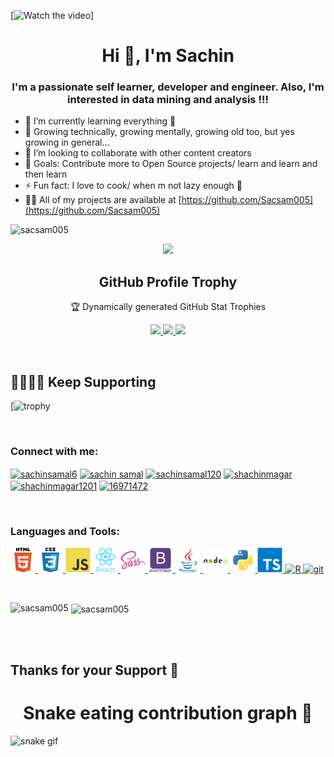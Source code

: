 [![Watch the video](https://raw.githubusercontent.com/redhat-developer/vscode-openshift-extension-pack/master/openshift-java/images/vscode-java-debug.gif)]

<h1 align="center">Hi 👋, I'm Sachin</h1>
<h3 align="center">I'm a passionate self learner, developer and engineer. Also, I'm interested in data mining and analysis !!!</h3>

- 🔭 I’m currently learning everything 🤣
- 🌱 Growing technically, growing mentally, growing old too, but yes growing in general...
- 👯 I’m looking to collaborate with other content creators
- 🥅 Goals: Contribute more to Open Source projects/ learn and learn and then learn
- ⚡ Fun fact: I love to cook/ when m not lazy enough 🤣
- 👨‍💻 All of my projects are available at [https://github.com/Sacsam005](https://github.com/Sacsam005)


<p align="left"> <img src="https://komarev.com/ghpvc/?username=sacsam005&label=Profile%20views&color=0e75b6&style=flat" alt="sacsam005" /> </p>

<p align="center">
  <img width="140" src="https://user-images.githubusercontent.com/6661165/91657958-61b4fd00-eb00-11ea-9def-dc7ef5367e34.png" />  
  <h2 align="center">GitHub Profile Trophy</h2>
  <p align="center">🏆 Dynamically generated GitHub Stat Trophies </p>
</p>
<p align="center">
  <a href="https://github.com/Sacsam005/github-profile-trophy/issues">
    <img src="https://img.shields.io/github/issues/Sacsam005/github-profile-trophy"/> 
  </a>
  <a href="https://github.com/Sacsam005/github-profile-trophy/network/members">
    <img src="https://img.shields.io/github/forks/Sacsam005/github-profile-trophy"/> 
  </a>  
  <a href="https://github.com/ryo-ma//https://github.com/Sacsam005">
    <img src="https://img.shields.io/github/stars/Sacsam005/github-profile-trophy"/> 
  </a>
  </a>
</p>
<p align="center">
  </a>
</a>
</p>

<br />

## 🤜🏻🤛🏻 Keep Supporting

[![trophy](https://github-profile-trophy.vercel.app/?username=ryo-ma&theme=gruvbox)

<br />

<h3 align="left">Connect with me:</h3>
<p align="left">
<a href="https://twitter.com/sachinsamal6" target="blank"><img align="center" src="https://raw.githubusercontent.com/rahuldkjain/github-profile-readme-generator/master/src/images/icons/Social/twitter.svg" alt="sachinsamal6" height="30" width="40" /></a>
<a href="https://www.linkedin.com/in/sachin-samal-590b19138/" target="blank"><img align="center" src="https://raw.githubusercontent.com/rahuldkjain/github-profile-readme-generator/master/src/images/icons/Social/linked-in-alt.svg" alt="sachin samal" height="30" width="40" /></a>
<a href="https://fb.com/sachinsamal120" target="blank"><img align="center" src="https://raw.githubusercontent.com/rahuldkjain/github-profile-readme-generator/master/src/images/icons/Social/facebook.svg" alt="sachinsamal120" height="30" width="40" /></a>
<a href="https://www.instagram.com/shachinmagar/" target="blank"><img align="center" src="https://raw.githubusercontent.com/rahuldkjain/github-profile-readme-generator/master/src/images/icons/Social/instagram.svg" alt="shachinmagar" height="30" width="40" /></a>
<a href="https://www.hackerrank.com/shachinmagar1201" target="blank"><img align="center" src="https://raw.githubusercontent.com/rahuldkjain/github-profile-readme-generator/master/src/images/icons/Social/hackerrank.svg" alt="shachinmagar1201" height="30" width="40" /></a>
<a href="https://stackoverflow.com/users/16971472" target="blank"><img align="center" src="https://raw.githubusercontent.com/rahuldkjain/github-profile-readme-generator/master/src/images/icons/Social/stack-overflow.svg" alt="16971472" height="30" width="40" /></a>
</p>  
  
</p>
<br />

<h3 align="left">Languages and Tools:</h3>
<p align="left"> 
<a href="https://www.w3.org/html/" target="_blank"> <img src="https://raw.githubusercontent.com/devicons/devicon/master/icons/html5/html5-original-wordmark.svg" alt="html5" width="40" height="40"/> </a>
<a href="https://www.w3schools.com/css/" target="_blank"> <img src="https://raw.githubusercontent.com/devicons/devicon/master/icons/css3/css3-original-wordmark.svg" alt="css3" width="40" height="40"/> </a>
<a href="https://developer.mozilla.org/en-US/docs/Web/JavaScript" target="_blank"> <img src="https://raw.githubusercontent.com/devicons/devicon/master/icons/javascript/javascript-original.svg" alt="javascript" width="40" height="40"/> </a> 
<a href="https://reactjs.org/" target="_blank"> <img src="https://raw.githubusercontent.com/devicons/devicon/master/icons/react/react-original-wordmark.svg" alt="react" width="40" height="40"/> </a>
<a href="https://sass-lang.com" target="_blank"> <img src="https://raw.githubusercontent.com/devicons/devicon/master/icons/sass/sass-original.svg" alt="sass" width="40" height="40"/> </a>
<a href="https://getbootstrap.com" target="_blank"> <img src="https://raw.githubusercontent.com/devicons/devicon/master/icons/bootstrap/bootstrap-plain-wordmark.svg" alt="bootstrap" width="40" height="40"/> </a> 
<a href="https://www.java.com" target="_blank"> <img src="https://raw.githubusercontent.com/devicons/devicon/master/icons/java/java-original.svg" alt="java" width="40" height="40"/> </a>
<a href="https://nodejs.org" target="_blank"> <img src="https://raw.githubusercontent.com/devicons/devicon/master/icons/nodejs/nodejs-original-wordmark.svg" alt="nodejs" width="40" height="40"/> </a> 
<a href="https://www.python.org" target="_blank"> <img src="https://raw.githubusercontent.com/devicons/devicon/master/icons/python/python-original.svg" alt="python" width="40" height="40"/> </a>
<a href="https://www.typescriptlang.org/" target="_blank"> <img src="https://raw.githubusercontent.com/devicons/devicon/master/icons/typescript/typescript-original.svg" alt="typescript" width="40" height="40"/> </a> 
<a href="https://www.r-project.org/" target="_blank"> <img src="https://cdn4.iconfinder.com/data/icons/logos-and-brands/512/285_R_Project_logo-512.png" alt="R" width="40" height="40"/> </a>
<a href="https://git-scm.com/" target="_blank"> <img src="https://www.vectorlogo.zone/logos/git-scm/git-scm-icon.svg" alt="git" width="40" height="40"/> </a> 

</p>
<br />

<p><img align="left" src="https://github-readme-stats.vercel.app/api/top-langs?username=sacsam005&show_icons=true&locale=en&layout=compact" alt="sacsam005" /></p>

<p>&nbsp;<img align="center" src="https://github-readme-stats.vercel.app/api?username=sacsam005&show_icons=true&locale=en" alt="sacsam005" /></p>
<br />
<br />

##  Thanks for your Support 🙏

<h1 align="center">Snake eating contribution graph 🐍 </h1>

![snake gif](https://raw.githubusercontent.com/Sacsam005/Sacsam005/output/github-contribution-grid-snake.gif)
